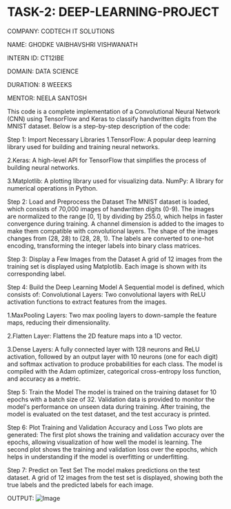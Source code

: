 # TASK-2: DEEP-LEARNING-PROJECT

COMPANY: CODTECH IT SOLUTIONS

NAME: GHODKE VAIBHAVSHRI VISHWANATH

INTERN ID: CT12IBE

DOMAIN: DATA SCIENCE

DURATION: 8 WEEEKS

MENTOR: NEELA SANTOSH

This code is a complete implementation of a Convolutional Neural Network (CNN) using TensorFlow and Keras to classify handwritten digits from the MNIST dataset. Below is a step-by-step description of the code:

Step 1: Import Necessary Libraries
1.TensorFlow: A popular deep learning library used for building and training neural networks.

2.Keras: A high-level API for TensorFlow that simplifies the process of building neural networks.

3.Matplotlib: A plotting library used for visualizing data.
NumPy: A library for numerical operations in Python.

Step 2: Load and Preprocess the Dataset
The MNIST dataset is loaded, which consists of 70,000 images of handwritten digits (0-9).
The images are normalized to the range [0, 1] by dividing by 255.0, which helps in faster convergence during training.
A channel dimension is added to the images to make them compatible with convolutional layers. The shape of the images changes from (28, 28) to (28, 28, 1).
The labels are converted to one-hot encoding, transforming the integer labels into binary class matrices.

Step 3: Display a Few Images from the Dataset
A grid of 12 images from the training set is displayed using Matplotlib. Each image is shown with its corresponding label.

Step 4: Build the Deep Learning Model
A Sequential model is defined, which consists of:
Convolutional Layers: Two convolutional layers with ReLU activation functions to extract features from the images.

1.MaxPooling Layers: Two max pooling layers to down-sample the feature maps, reducing their dimensionality.

2.Flatten Layer: Flattens the 2D feature maps into a 1D vector.

3.Dense Layers: A fully connected layer with 128 neurons and ReLU activation, followed by an output layer with 10 neurons (one for each digit) and softmax activation to produce probabilities for each class.
The model is compiled with the Adam optimizer, categorical cross-entropy loss function, and accuracy as a metric.

Step 5: Train the Model
The model is trained on the training dataset for 10 epochs with a batch size of 32. Validation data is provided to monitor the model's performance on unseen data during training.
After training, the model is evaluated on the test dataset, and the test accuracy is printed.

Step 6: Plot Training and Validation Accuracy and Loss
Two plots are generated:
The first plot shows the training and validation accuracy over the epochs, allowing visualization of how well the model is learning.
The second plot shows the training and validation loss over the epochs, which helps in understanding if the model is overfitting or underfitting.

Step 7: Predict on Test Set
The model makes predictions on the test dataset.
A grid of 12 images from the test set is displayed, showing both the true labels and the predicted labels for each image.

OUTPUT:
![Image](https://github.com/user-attachments/assets/9df45f3d-27f4-4b50-a645-664c456c2b25)
